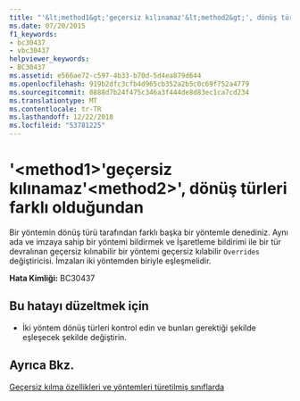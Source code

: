 ```yaml
---
title: "'&lt;method1&gt;'geçersiz kılınamaz'&lt;method2&gt;', dönüş türleri farklı olduğundan"
ms.date: 07/20/2015
f1_keywords:
- bc30437
- vbc30437
helpviewer_keywords:
- BC30437
ms.assetid: e566ae72-c597-4b33-b70d-5d4ea879d644
ms.openlocfilehash: 919b2dfc3cfb4d965cb352a2b5c0c69f752a4779
ms.sourcegitcommit: 0888d7b24f475c346a3f444de8d83ec1ca7cd234
ms.translationtype: MT
ms.contentlocale: tr-TR
ms.lasthandoff: 12/22/2018
ms.locfileid: "53781225"
---
```

# <a name="ltmethod1gt-cannot-override-ltmethod2gt-because-they-differ-by-their-return-types"></a>'&lt;method1&gt;'geçersiz kılınamaz'&lt;method2&gt;', dönüş türleri farklı olduğundan
Bir yöntemin dönüş türü tarafından farklı başka bir yöntemle denediniz. Aynı ada ve imzaya sahip bir yöntemi bildirmek ve İşaretleme bildirimi ile bir tür devralınan geçersiz kılınabilir bir yöntemi geçersiz kılabilir `Overrides` değiştiricisi. İmzaları iki yöntemden biriyle eşleşmelidir.  
  
 **Hata Kimliği:** BC30437  
  
## <a name="to-correct-this-error"></a>Bu hatayı düzeltmek için  
  
-   İki yöntem dönüş türleri kontrol edin ve bunları gerektiği şekilde eşleşecek şekilde değiştirin.  
  
## <a name="see-also"></a>Ayrıca Bkz.  
 [Geçersiz kılma özellikleri ve yöntemleri türetilmiş sınıflarda](~/docs/visual-basic/programming-guide/language-features/objects-and-classes/inheritance-basics.md#overriding-properties-and-methods-in-derived-classes)
